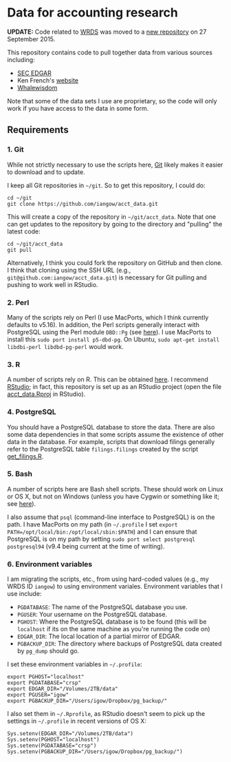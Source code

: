 Data for accounting research
=========
**UPDATE:** Code related to [WRDS](https://wrds-web.wharton.upenn.edu/wrds/) was moved to a [new repository](https://github.com/iangow/wrds_pg) on 27 September 2015.

This repository contains code to pull together data from various sources including:
- [SEC EDGAR](http://www.sec.gov/edgar/searchedgar/webusers.htm)
- Ken French's [website](http://mba.tuck.dartmouth.edu/pages/faculty/ken.french/data_library.html)
- [Whalewisdom](whalewisdom/README.md)

Note that some of the data sets I use are proprietary, so the code will only work if you have access to the data in some form.

## Requirements

### 1. Git

While not strictly necessary to use the scripts here, [Git](https://git-scm.com/downloads) likely makes it easier to download and to update.

I keep all Git repositories in `~/git`. So to get this repository, I could do:

```
cd ~/git
git clone https://github.com/iangow/acct_data.git
```

This will create a copy of the repository in `~/git/acct_data`.
Note that one can get updates to the repository by going to the directory and "pulling" the latest code:

```
cd ~/git/acct_data
git pull
```

Alternatively, I think you could fork the repository on GitHub and then clone. 
I think that cloning using the SSH URL (e.g., `git@github.com:iangow/acct_data.git`) is necessary for Git pulling and pushing to work well in RStudio.

### 2. Perl

Many of the scripts rely on Perl (I use MacPorts, which I think currently defaults to v5.16).
In addition, the Perl scripts generally interact with PostgreSQL using the Perl
module `DBD::Pg` (see [here](http://search.cpan.org/dist/DBD-Pg/Pg.pm)). 
I use MacPorts to install this `sudo port install p5-dbd-pg`.
On Ubuntu, `sudo apt-get install libdbi-perl libdbd-pg-perl` would work.

### 3. R

A number of scripts rely on R.
This can be obtained [here](https://cran.rstudio.com/).
I recommend [RStudio](https://www.rstudio.com/products/RStudio/);
in fact, this repository is set up as an RStudio project (open the file [acct_data.Rproj](blob/master/acct_data.Rproj) in RStudio).

### 4. PostgreSQL

You should have a PostgreSQL database to store the data.
There are also some data dependencies in that some scripts assume the existence of other data in the database.
For example, scripts that download filings generally refer to the PostgreSQL table `filings.filings` created by the script [get_filings.R](blob/master/filings/get_filings.R).

### 5. Bash

A number of scripts here are Bash shell scripts.
These should work on Linux or OS X, but not on Windows (unless you have Cygwin or something like it; see [here](http://stackoverflow.com/questions/6413377/is-there-a-way-to-run-bash-scripts-on-windows)).

I also assume that `psql` (command-line interface to PostgreSQL) is on the path.
I have MacPorts on my path (in `~/.profile` I set `export PATH=/opt/local/bin:/opt/local/sbin:$PATH`) and I can ensure that PostgreSQL is on my path by setting `sudo port select postgresql postgresql94` (v9.4 being current at the time of writing).

### 6. Environment variables

I am migrating the scripts, etc., from using hard-coded values (e.g., my WRDS ID `iangow`) to using environment variales. 
Environment variables that I use include:

- `PGDATABASE`: The name of the PostgreSQL database you use.
- `PGUSER`: Your username on the PostgreSQL database.
- `PGHOST`: Where the PostgreSQL database is to be found (this will be `localhost` if its on the same machine as you're running the code on)
- `EDGAR_DIR`: The local location of a partial mirror of EDGAR.
- `PGBACKUP_DIR`: The directory where backups of PostgreSQL data created by `pg_dump` should go.

I set these environment variables in `~/.profile`:

```
export PGHOST="localhost"
export PGDATABASE="crsp"
export EDGAR_DIR="/Volumes/2TB/data"
export PGUSER="igow"
export PGBACKUP_DIR="/Users/igow/Dropbox/pg_backup/"
```

I also set them in `~/.Rprofile`, as RStudio doesn't seem to pick up the settings in `~/.profile` in recent versions of OS X:

```
Sys.setenv(EDGAR_DIR="/Volumes/2TB/data")
Sys.setenv(PGHOST="localhost")
Sys.setenv(PGDATABASE="crsp")
Sys.setenv(PGBACKUP_DIR="/Users/igow/Dropbox/pg_backup/")
```

